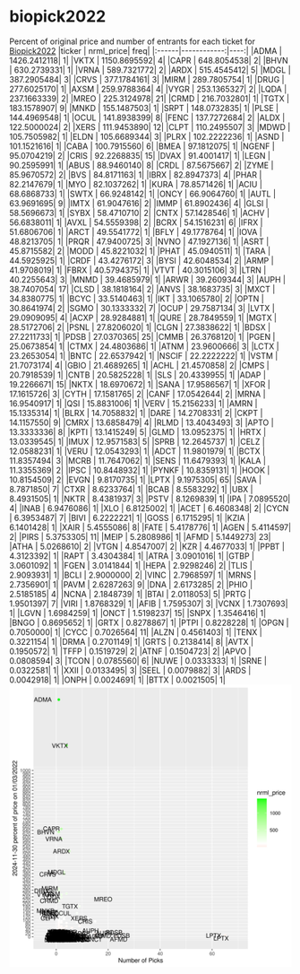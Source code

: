 # biopick2022
Percent of original price and number of entrants for each ticket for [Biopick2022](https://twitter.com/hashtag/Biopick2022)
|ticker |   nrml_price| freq|
|:------|------------:|----:|
|ADMA   | 1426.2412118|    1|
|VKTX   | 1150.8695592|    4|
|CAPR   |  648.8054538|    2|
|BHVN   |  630.2739331|    1|
|VRNA   |  589.7321772|    2|
|ARDX   |  515.4545412|    5|
|MDGL   |  387.2905484|    3|
|CRVS   |  377.1784161|    3|
|MIRM   |  289.7805754|    1|
|DRUG   |  277.6025170|    1|
|AXSM   |  259.9788364|    4|
|VYGR   |  253.1365327|    2|
|LQDA   |  237.1663339|    2|
|MREO   |  225.3124978|   21|
|CRMD   |  216.7032801|    1|
|TGTX   |  183.1578907|    9|
|MNKD   |  155.1487503|    1|
|SRPT   |  148.0732835|    1|
|PLSE   |  144.4969548|    1|
|OCUL   |  141.8938399|    8|
|FENC   |  137.7272684|    2|
|ALDX   |  122.5000024|    2|
|XERS   |  111.9453890|   12|
|CLPT   |  110.2495507|    3|
|MDWD   |  105.7505982|    1|
|ELDN   |  105.6689344|    3|
|PLRX   |  102.2222236|    1|
|ASND   |  101.1521616|    1|
|CABA   |  100.7915560|    6|
|BMEA   |   97.1812075|    1|
|NGENF  |   95.0704219|    2|
|CRIS   |   92.2268835|   15|
|DVAX   |   91.4001417|    1|
|LEGN   |   90.2595991|    1|
|ABUS   |   88.9460140|    8|
|CRDL   |   87.5675667|    2|
|ZYME   |   85.9670572|    2|
|BVS    |   84.8171163|    1|
|IBRX   |   82.8947373|    4|
|PHAR   |   82.2147679|    1|
|MYO    |   82.1037262|    1|
|KURA   |   78.8571426|    1|
|ACIU   |   68.6868733|    1|
|SWTX   |   66.9248142|    1|
|ONCY   |   66.9064760|    1|
|AUTL   |   63.9691695|    9|
|IMTX   |   61.9047616|    2|
|IMMP   |   61.8902436|    4|
|GLSI   |   58.5696673|    1|
|SYBX   |   58.4710710|    2|
|CNTX   |   57.1428546|    1|
|ACHV   |   56.6838011|    1|
|AVXL   |   54.5559398|    2|
|BCRX   |   54.1516231|    6|
|IFRX   |   51.6806706|    1|
|ARCT   |   49.5541772|    1|
|BFLY   |   49.1778764|    1|
|IOVA   |   48.8213705|    1|
|PRQR   |   47.9400725|    3|
|NVNO   |   47.1927136|    1|
|ASRT   |   45.8715582|    2|
|MODD   |   45.8221032|    1|
|PHAT   |   45.0940511|    1|
|TARA   |   44.5925925|    1|
|CRDF   |   43.4276172|    3|
|BYSI   |   42.6048534|    2|
|ARMP   |   41.9708019|    1|
|FBRX   |   40.5794375|    1|
|VTVT   |   40.3015106|    3|
|LTRN   |   40.2255643|    3|
|MNMD   |   39.4685979|    1|
|ARWR   |   39.2609344|    3|
|AUPH   |   38.7407054|   17|
|CLSD   |   38.1818164|    2|
|ANVS   |   38.1683735|    3|
|MXCT   |   34.8380775|    1|
|BCYC   |   33.5140463|    1|
|IKT    |   33.1065780|    2|
|OPTN   |   30.8641974|    2|
|SGMO   |   30.1333332|    7|
|OCUP   |   29.7587134|    3|
|LVTX   |   29.0909095|    4|
|ACXP   |   28.9284881|    1|
|QURE   |   28.7849559|    1|
|MGTX   |   28.5172706|    2|
|PSNL   |   27.8206020|    1|
|CLGN   |   27.3838622|    1|
|BDSX   |   27.2211733|    1|
|PDSB   |   27.0370365|   25|
|CMMB   |   26.3768120|    1|
|PGEN   |   25.0673854|    1|
|CTMX   |   24.4803686|    1|
|ATNM   |   23.9600666|    3|
|LCTX   |   23.2653054|    1|
|BNTC   |   22.6537942|    1|
|NSCIF  |   22.2222222|    1|
|VSTM   |   21.7073174|    4|
|GBIO   |   21.4689265|    1|
|ACHL   |   21.4570858|    2|
|CMPS   |   20.7918539|    1|
|CNTB   |   20.5825228|    1|
|SLS    |   20.4339955|    1|
|ADAP   |   19.2266671|   15|
|NKTX   |   18.6970672|    1|
|SANA   |   17.9586567|    1|
|XFOR   |   17.1615726|    3|
|CYTH   |   17.1581765|    2|
|CANF   |   17.0542644|    2|
|MRNA   |   16.9540917|    1|
|QSI    |   15.8831006|    1|
|VERV   |   15.2156233|    1|
|AMRN   |   15.1335314|    1|
|BLRX   |   14.7058832|    1|
|DARE   |   14.2708331|    2|
|CKPT   |   14.1157550|    9|
|CMRX   |   13.6858479|    4|
|RLMD   |   13.4043493|    3|
|APTO   |   13.3333336|    8|
|KPTI   |   13.1415249|    5|
|GLMD   |   13.0952375|    1|
|HRTX   |   13.0339545|    1|
|IMUX   |   12.9571583|    5|
|SPRB   |   12.2645737|    1|
|CELZ   |   12.0588231|    1|
|VERU   |   12.0543293|    1|
|ADCT   |   11.9801979|    1|
|BCTX   |   11.8357494|    3|
|MCRB   |   11.7647062|    1|
|SENS   |   11.6479393|    1|
|KALA   |   11.3355369|    2|
|IPSC   |   10.8448932|    1|
|PYNKF  |   10.8359131|    1|
|HOOK   |   10.8154509|    2|
|EVGN   |    9.8170735|    1|
|LPTX   |    9.1975305|   65|
|SAVA   |    8.7871850|    7|
|CTXR   |    8.6233764|    1|
|BCAB   |    8.5583292|    1|
|UBX    |    8.4931505|    1|
|NKTR   |    8.4381937|    3|
|PSTV   |    8.1269839|    1|
|IPA    |    7.0895520|    4|
|INAB   |    6.9476086|    1|
|XLO    |    6.8125002|    1|
|ACET   |    6.4608348|    2|
|CYCN   |    6.3953487|    7|
|BIVI   |    6.2222221|    1|
|GOSS   |    6.1715295|    1|
|KZIA   |    6.1401428|    1|
|XAIR   |    5.4555086|    8|
|FATE   |    5.4178776|    1|
|AGEN   |    5.4114597|    2|
|PIRS   |    5.3753305|   11|
|MEIP   |    5.2808986|    1|
|AFMD   |    5.1449273|   23|
|ATHA   |    5.0268610|    2|
|VTGN   |    4.8547007|    2|
|KZR    |    4.4677033|    1|
|PPBT   |    4.3123392|    1|
|RAPT   |    3.4304384|    1|
|ATRA   |    3.0901016|    1|
|GTBP   |    3.0601092|    1|
|FGEN   |    3.0141844|    1|
|HEPA   |    2.9298246|    2|
|TLIS   |    2.9093931|    1|
|BCLI   |    2.9000000|    2|
|VINC   |    2.7968597|    1|
|MRNS   |    2.7356901|    1|
|PAVM   |    2.6287263|    9|
|DNA    |    2.6173285|    2|
|PHIO   |    2.5185185|    4|
|NCNA   |    2.1848739|    1|
|BTAI   |    2.0118053|    5|
|PRTG   |    1.9501397|    7|
|VIRI   |    1.8768329|    1|
|AFIB   |    1.7595307|    3|
|VCNX   |    1.7307693|    1|
|LGVN   |    1.6984259|    1|
|ONCT   |    1.5198237|   15|
|SNPX   |    1.3546416|    1|
|BNGO   |    0.8695652|    1|
|GRTX   |    0.8278867|    1|
|PTPI   |    0.8228228|    1|
|OPGN   |    0.7050000|    1|
|CYCC   |    0.7026564|   11|
|ALZN   |    0.4561403|    1|
|TENX   |    0.3221154|    1|
|DRMA   |    0.2701149|    1|
|GRTS   |    0.2138414|    8|
|AVTX   |    0.1950572|    1|
|TFFP   |    0.1519729|    2|
|ATNF   |    0.1504723|    2|
|APVO   |    0.0808594|    3|
|TCON   |    0.0785560|    6|
|NUWE   |    0.0333333|    1|
|SRNE   |    0.0322581|    1|
|XXII   |    0.0133495|    3|
|SEEL   |    0.0079882|    3|
|ARDS   |    0.0042918|    1|
|ONPH   |    0.0024691|    1|
|BTTX   |    0.0021505|    1|
![retvspicks](biopicks.png?raw=true)
